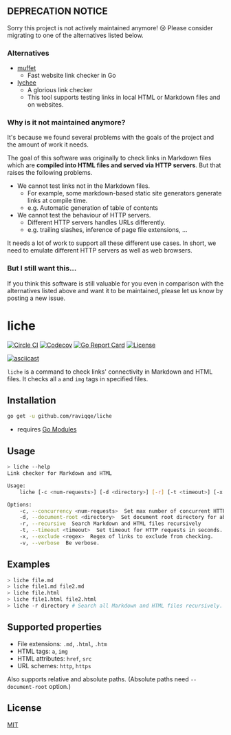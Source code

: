## DEPRECATION NOTICE

Sorry this project is not actively maintained anymore! 😢 Please consider migrating to one of the alternatives listed below.

### Alternatives

- [muffet](https://github.com/raviqqe/muffet)
  - Fast website link checker in Go
- [lychee](https://github.com/lycheeverse/lychee)
  - A glorious link checker
  - This tool supports testing links in local HTML or Markdown files and on websites.

### Why is it not maintained anymore?

It's because we found several problems with the goals of the project and the amount of work it needs.

The goal of this software was originally to check links in Markdown files which are **compiled into HTML files and served via HTTP servers**. But that raises the following problems.

- We cannot test links not in the Markdown files.
  - For example, some markdown-based static site generators generate links at compile time.
  - e.g. Automatic generation of table of contents
- We cannot test the behaviour of HTTP servers.
  - Different HTTP servers handles URLs differently.
  - e.g. trailing slashes, inference of page file extensions, ...

It needs a lot of work to support all these different use cases. In short, we need to emulate different HTTP servers as well as web browsers.

### But I still want this...

If you think this software is still valuable for you even in comparison with the alternatives listed above and want it to be maintained, please let us know by posting a new issue.

# liche

[![Circle CI](https://img.shields.io/circleci/project/github/raviqqe/liche.svg?style=flat-square)](https://circleci.com/gh/raviqqe/liche)
[![Codecov](https://img.shields.io/codecov/c/github/raviqqe/liche.svg?style=flat-square)](https://codecov.io/gh/raviqqe/liche)
[![Go Report Card](https://goreportcard.com/badge/github.com/raviqqe/liche?style=flat-square)](https://goreportcard.com/report/github.com/raviqqe/liche)
[![License](https://img.shields.io/github/license/raviqqe/liche.svg?style=flat-square)](LICENSE)

[![asciicast](https://asciinema.org/a/148896.png)](https://asciinema.org/a/148896)

`liche` is a command to check links' connectivity in Markdown and HTML files.
It checks all `a` and `img` tags in specified files.

## Installation

```sh
go get -u github.com/raviqqe/liche
```

- requires [Go Modules]("https://github.com/golang/go/wiki/Modules#how-to-use-modules")

## Usage

```sh
> liche --help
Link checker for Markdown and HTML

Usage:
	liche [-c <num-requests>] [-d <directory>] [-r] [-t <timeout>] [-x <regex>] [-v] <filenames>...

Options:
	-c, --concurrency <num-requests>  Set max number of concurrent HTTP requests. [default: 512]
	-d, --document-root <directory>  Set document root directory for absolute paths.
	-r, --recursive  Search Markdown and HTML files recursively
	-t, --timeout <timeout>  Set timeout for HTTP requests in seconds. Disabled by default.
	-x, --exclude <regex>  Regex of links to exclude from checking.
	-v, --verbose  Be verbose.
```

## Examples

```sh
> liche file.md
> liche file1.md file2.md
> liche file.html
> liche file1.html file2.html
> liche -r directory # Search all Markdown and HTML files recursively.
```

## Supported properties

- File extensions: `.md`, `.html`, `.htm`
- HTML tags: `a`, `img`
- HTML attributes: `href`, `src`
- URL schemes: `http`, `https`

Also supports relative and absolute paths.
(Absolute paths need `--document-root` option.)

## License

[MIT](LICENSE)
